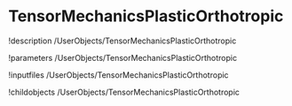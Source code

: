 <!-- MOOSE Documentation Stub: Remove this when content is added. -->

# TensorMechanicsPlasticOrthotropic
!description /UserObjects/TensorMechanicsPlasticOrthotropic

!parameters /UserObjects/TensorMechanicsPlasticOrthotropic

!inputfiles /UserObjects/TensorMechanicsPlasticOrthotropic

!childobjects /UserObjects/TensorMechanicsPlasticOrthotropic
